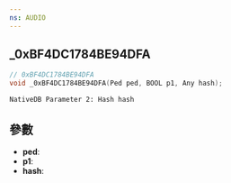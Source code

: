 ```yaml
---
ns: AUDIO
---
```

## _0xBF4DC1784BE94DFA

```c
// 0xBF4DC1784BE94DFA
void _0xBF4DC1784BE94DFA(Ped ped, BOOL p1, Any hash);
```

```
NativeDB Parameter 2: Hash hash
```

## 參數
* **ped**: 
* **p1**: 
* **hash**: 

